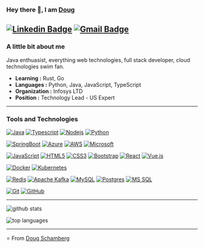 ### Hey there 👋, I am [Doug]() 
[![Linkedin Badge](https://img.shields.io/badge/-Doug_Schamberg-blue?style=flat-square&logo=Linkedin&logoColor=white&link=https://www.linkedin.com/in/doug-schamberg-60b840149/)](https://www.linkedin.com/in/doug-schamberg-60b840149/) [![Gmail Badge](https://img.shields.io/badge/-doug.schamberg@gmail.com-c14438?style=flat-square&logo=Gmail&logoColor=white&link=mailto:doug.schamberg@gmail.com)](mailto:doug.schamberg@gmail.com)
---------------------------------------------------------------------------------------------------------------------------------------------------------------------------------
### A little bit about me
Java enthuasist, everything web technologies, full stack developer, cloud technologies swim fan.

- **Learning :** Rust, Go
- **Languages :** Python, Java, JavaScript, TypeScript
- **Organization :** Infosys LTD
- **Position :** Technology Lead - US Expert

---------------------------------------------------------------------------------------------------------------------------------------------------------------------------------
### Tools and Technologies

[![Java](https://img.shields.io/badge/Java-black?style=flat&logo=java&logoColor=white&link=https://github.com/polarpop)](https://github.com/polarpop)
[![Typescript](https://img.shields.io/badge/-TypeScript-black?style=flat&logo=typescript&link=https://github.com/polarpop)](https://github.com/polarpop)
[![Nodejs](https://img.shields.io/badge/-Nodejs-black?style=flat&logo=Node.js&link=https://github.com/polarpop)](https://github.com/polarpop)
[![Python](https://img.shields.io/badge/-Python-black?style=flat&logo=python&link=https://github.com/polarpop)](https://github.com/polarpop)

[![SpringBoot](https://img.shields.io/badge/-Springboot-black?style=flat&logo=spring&link=https://github.com/polarpop)](https://github.com/polarpop)
[![Azure](https://img.shields.io/badge/-Azure-black?style=flat&logo=azureDevops&link=https://github.com/polarpop)](https://github.com/polarpop)
[![AWS](https://img.shields.io/badge/-AWS-black?style=flat&logo=amazon&link=https://github.com/polarpop)](https://github.com/polarpop)
[![Microsoft](https://img.shields.io/badge/-Microsoft_Office_365-black?style=flat&logo=microsoft&link=https://github.com/polarpop)](https://github.com/polarpop)

[![JavaScript](https://img.shields.io/badge/-JavaScript-black?style=flat&logo=javascript&link=https://github.com/polarpop)](https://github.com/polarpop)
[![HTML5](https://img.shields.io/badge/-HTML5-black?style=flat&logo=html5&logoColor=white&link=https://github.com/polarpop)](https://github.com/polarpop)
[![CSS3](https://img.shields.io/badge/-CSS3-black?style=flat&logo=css3&link=https://github.com/polarpop)](https://github.com/polarpop)
[![Bootstrap](https://img.shields.io/badge/-Bootstrap-black?style=flat&logo=bootstrap&link=https://github.com/polarpop)](https://github.com/polarpop)
[![React](https://img.shields.io/badge/-React-black?style=flat&logo=react&link=https://github.com/polarpop)](https://github.com/polarpop)
[![Vue.js](https://img.shields.io/badge/-Vue-black?style=flat&logo=vue.js&link=https://github.com/polarpop)](https://github.com/polarpop)

[![Docker](https://img.shields.io/badge/-Docker-black?style=flat&logo=docker&link=https://github.com/polarpop)](https://github.com/polarpop)
[![Kubernetes](https://img.shields.io/badge/-Kubernetes-black?style=flat&logo=kubernetes&link=https://github.com/polarpop)](https://github.com/polarpop)

[![Redis](https://img.shields.io/badge/-Redis-black?style=flat&logo=redis&link=https://github.com/polarpop)](https://github.com/polarpop)
[![Apache Kafka](https://img.shields.io/badge/-Kafka-black?style=flat&logo=apache&link=https://github.com/polarpop)](https://github.com/polarpop)
[![MySQL](https://img.shields.io/badge/-MySQL-black?style=flat&logo=mysql&link=https://github.com/polarpop)](https://github.com/polarpop)
[![Postgres](https://img.shields.io/badge/-PostgreSQL-black?style=flat&logo=postgresql&link=https://github.com/polarpop)](https://github.com/polarpop)
[![MS SQL](https://img.shields.io/badge/-MS_SQL-black?style=flat&logo=sql&link=https://github.com/polarpop)](https://github.com/polarpop)

[![Git](https://img.shields.io/badge/-Git-black?style=flat&logo=git&link=https://github.com/polarpop)](https://github.com/polarpop)
[![GitHub](https://img.shields.io/badge/-GitHub-181717?style=flat&logo=github&link=https://github.com/polarpop)](https://github.com/polarpop)

---------------------------------------------------------------------------------------------------------------------------------------------------------------------------------

![github stats](https://github-readme-stats.vercel.app/api?username=polarpop&show_icons=true&count_private=true)

![top languages](https://github-readme-stats.vercel.app/api/top-langs/?username=polarpop)

---------------------------------------------------------------------------------------------------------------------------------------------------------------------------------

⭐️ From [Doug Schamberg](https://github.com/polarpop)
